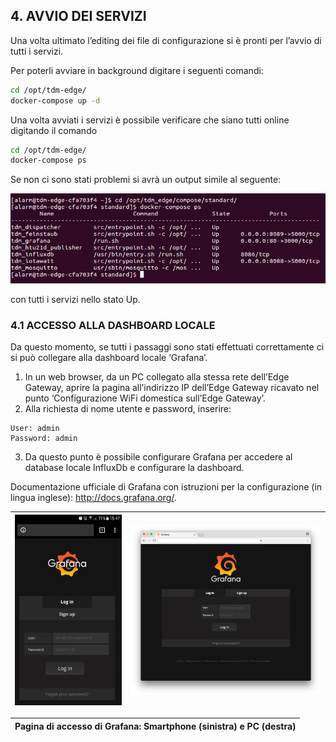 ## 4. AVVIO DEI SERVIZI

Una volta ultimato l’editing dei file di configurazione si è pronti per l’avvio
di tutti i servizi.

Per poterli avviare in background digitare i seguenti comandi:

```bash
cd /opt/tdm-edge/
docker-compose up -d
```

Una volta avviati i servizi è possibile verificare che siano tutti online
digitando il comando

```bash
cd /opt/tdm-edge/
docker-compose ps
```

Se non ci sono stati problemi si avrà un output simile al seguente:

![](../../img/edge-compose-output.png)

con tutti i servizi nello stato Up.

### 4.1 ACCESSO ALLA DASHBOARD LOCALE
Da questo momento, se tutti i passaggi sono stati effettuati correttamente ci
si può collegare alla dashboard locale ‘Grafana’.

1. In un web browser, da un PC collegato alla stessa rete dell’Edge Gateway,
   aprire la pagina all’indirizzo IP dell’Edge Gateway ricavato nel punto
‘Configurazione WiFi domestica sull’Edge Gateway’.
2. Alla richiesta di nome utente e password, inserire:

  ```
User: admin
Password: admin
  ```

3. Da questo punto è possibile configurare Grafana per accedere al database
   locale InfluxDb e configurare la dashboard.

Documentazione ufficiale di Grafana con istruzioni per la configurazione (in
lingua inglese): <http://docs.grafana.org/>.

![](../../img/Grafana_login_smartphone.png) | ![](../../img/grafana_login.png) |
--- | ---

Pagina di accesso di Grafana: Smartphone (sinistra) e PC (destra) |
--- |

